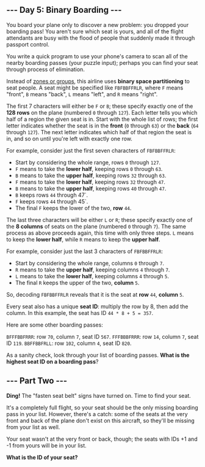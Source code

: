 ## --- Day 5: Binary Boarding ---
You board your plane only to discover a new problem: you dropped your boarding
pass! You aren't sure which seat is yours, and all of the flight attendants are
busy with the flood of people that suddenly made it through passport control.

You write a quick program to use your phone's camera to scan all of the nearby
boarding passes (your puzzle input); perhaps you can find your seat through
process of elimination.

Instead of [zones or groups](https://www.youtube.com/watch?v=oAHbLRjF0vo), this
airline uses **binary space partitioning** to seat people. A seat might be
specified like `FBFBBFFRLR`, where `F` means "front", `B` means "back", `L` means
"left", and `R` means "right".

The first 7 characters will either be `F` or `B`; these specify exactly one of the
**128 rows** on the plane (numbered `0` through `127`). Each letter tells you which
half of a region the given seat is in. Start with the whole list of rows; the
first letter indicates whether the seat is in the **front** (`0` through `63`) or the
**back** (`64` through `127`). The next letter indicates which half of that region the
seat is in, and so on until you're left with exactly one row.

For example, consider just the first seven characters of `FBFBBFFRLR`:

- Start by considering the whole range, rows `0` through `127`.
- `F` means to take the **lower half**, keeping rows `0` through `63`.
- `B` means to take the **upper half**, keeping rows `32` through `63`.
- `F` means to take the **lower half**, keeping rows `32` through `47`.
- `B` means to take the **upper half**, keeping rows `40` through `47`.
- `B` keeps rows `44` through 47`.
- `F` keeps rows `44` through 45`.
- The final `F` keeps the lower of the two, **row** `44`.

The last three characters will be either `L` or `R`; these specify exactly one
of the **8 columns** of seats on the plane (numbered `0` through `7`). The same
process as above proceeds again, this time with only three steps. `L` means to
keep the **lower half**, while `R` means to keep the **upper half**.

For example, consider just the last 3 characters of `FBFBBFFRLR`:

- Start by considering the whole range, columns `0` through `7`.
- `R` means to take the **upper half**, keeping columns `4` through `7`.
- `L` means to take the **lower half**, keeping columns `4` through `5`.
- The final `R` keeps the upper of the two, **column** `5`.

So, decoding `FBFBBFFRLR` reveals that it is the seat at **row** `44`,
**column** `5`.

Every seat also has a unique **seat ID**: multiply the row by 8, then add the
column. In this example, the seat has ID `44 * 8 + 5 = 357`.

Here are some other boarding passes:

`BFFFBBFRRR`: row `70`, column `7`, seat ID `567`.
`FFFBBBFRRR`: row `14`, column `7`, seat ID `119`.
`BBFFBBFRLL`: row `102`, column `4`, seat ID `820`.

As a sanity check, look through your list of boarding passes.
**What is the highest seat ID on a boarding pass**?


## --- Part Two ---
**Ding!** The "fasten seat belt" signs have turned on. Time to find your seat.

It's a completely full flight, so your seat should be the only missing boarding
pass in your list. However, there's a catch: some of the seats at the very
front and back of the plane don't exist on this aircraft, so they'll be missing
from your list as well.

Your seat wasn't at the very front or back, though; the seats with IDs +1 and
-1 from yours will be in your list.

**What is the ID of your seat?**

